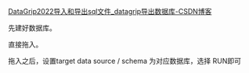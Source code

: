 [DataGrip2022导入和导出sql文件_datagrip导出数据库-CSDN博客](https://blog.csdn.net/enzyme_cat/article/details/129365797)

先建好数据库。

直接拖入。

拖入之后，设置target data source / schema 为对应数据库，选择 RUN即可
